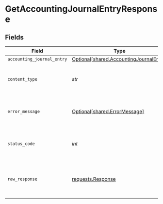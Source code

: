 # GetAccountingJournalEntryResponse


## Fields

| Field                                                                                    | Type                                                                                     | Required                                                                                 | Description                                                                              |
| ---------------------------------------------------------------------------------------- | ---------------------------------------------------------------------------------------- | ---------------------------------------------------------------------------------------- | ---------------------------------------------------------------------------------------- |
| `accounting_journal_entry`                                                               | [Optional[shared.AccountingJournalEntry]](../../models/shared/accountingjournalentry.md) | :heavy_minus_sign:                                                                       | Success                                                                                  |
| `content_type`                                                                           | *str*                                                                                    | :heavy_check_mark:                                                                       | HTTP response content type for this operation                                            |
| `error_message`                                                                          | [Optional[shared.ErrorMessage]](../../models/shared/errormessage.md)                     | :heavy_minus_sign:                                                                       | Your API request was not properly authorized.                                            |
| `status_code`                                                                            | *int*                                                                                    | :heavy_check_mark:                                                                       | HTTP response status code for this operation                                             |
| `raw_response`                                                                           | [requests.Response](https://requests.readthedocs.io/en/latest/api/#requests.Response)    | :heavy_minus_sign:                                                                       | Raw HTTP response; suitable for custom response parsing                                  |